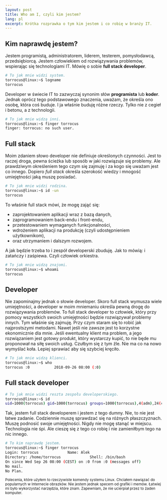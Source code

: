 ```yaml
---
layout: post
title: Who am I, czyli kim jestem?
lang: pl
excerpt: Krótka rozprawka o tym kim jestem i co robię w branży IT.
---
```

## Kim naprawdę jestem?

Jestem programistą, administratorem, liderem, testerem, pomysłodawcą, przedsiębiorcą.
Jestem człowiekiem od rozwiązywania problemów, wspierając się technologiami IT.
Mówię o sobie <strong>full stack developer</strong>.

```bash
# To jak mnie widzi system.
torrocus@linux:~$ logname
torrocus
```

Developer w świecie IT to zazwyczaj synonim słów <strong>programista</strong> lub <strong>koder</strong>.
Jednak oprócz tego podstawowego znaczenia, uważam, że określa ono osobę, która coś buduje.
I ja właśnie buduję różne rzeczy. Tylko nie z cegieł i betonu, a z technologii.

```bash
# To jak mnie widzą inni.
torrocus@linux:~$ finger torrocus
finger: torrocus: no such user.
```


## Full stack
Moim zdaniem słowo developer nie definiuje określonych czynności.
Jest to raczej droga, pewna ścieżka lub sposób w jaki rozwiązuje się problemy.
Ale prawdziwym określeniem tego czym się zajmuję i za kogo się uważam jest co innego.
Dopiero <em>full stack</em> określa szerokość wiedzy i mnogość umiejętności jaką muszę posiadać.

```bash
# To jak mnie widzi rodzina.
torrocus@linux:~$ id -un
torrocus
```

To właśnie full stack mówi, że mogę zająć się:
- zaprojektowaniem aplikacji wraz z bazą danych,
- zaprogramowaniem back-endu i front-endu,
- przetestowaniem wymaganych funkcjonalności,
- wdrożeniem aplikacji na produkcję (czyli udostępnieniem użytkownikom),
- oraz utrzymaniem i dalszym rozwojem.

A jak będzie trzeba to i zespół developerski zbuduję. Jak to mówią: i zatańczy i zaśpiewa. Czyli człowiek orkiestra.

```bash
# To jak mnie widzą znajomi.
torrocus@linux:~$ whoami
torrocus
```


## Developer

Nie zapominajmy jednak o słowie developer.
Skoro full stack wymusza wiele umiejętności, a developer w moim mniemaniu określa pewną drogę do rozwiązywania problemów.
To full stack developer to człowiek, który przy pomocy wszystkich swoich umiejętności będzie rozwiązywał problemy innych.
Tym właśnie się zajmuję. Przy czym staram się to robić jak najprostszymi metodami.
Nawet jeśli nie zawsze jest to korzystne ekonomicznie dla mnie.
Jeśli ewentualny klient ma problem, a jego rozwiązaniem jest gotowy produkt, który wystarczy kupić, to nie będe mu proponował na siłę swoich usług.
Czułbym się z tym źle. Nie ma co na nowo wymyślać koła. Lepiej sprawiać aby się szybciej kręciło.

```bash
# To jak mnie widzą klienci.
torrocus@linux:~$ who
torrocus :0           2018-09-26 08:00 (:0)
```


## Full stack developer

```bash
# To jak mnie widzi reszta zespołu developerskiego.
torrocus@linux:~$ id
uid=1000(torrocus) gid=1000(torrocus) groups=1000(torrocus),4(adm),24(cdrom),27(sudo),30(dip),46(plugdev),116(lpadmin),118(scanner),126(sambashare),999(docker)
```

Tak, jestem full stack developerem i jestem z tego dumny.
Nie, to nie jest łatwe zadanie. Codziennie muszę sprawdzać się na różnych płaszczyznach.
Muszę podnosić swoje umiejętności. Nigdy nie mogę stanąć w miejscu. Technologia nie śpi.
Ale cieszę się z tego co robię i nie zamieniłbym tego na nic innego.

```bash
# To kim naprawdę jestem.
torrocus@linux:~$ finger torrocus
Login: torrocus             Name: Alek
Directory: /home/torrocus             Shell: /bin/bash
On since Wed Sep 26 08:00 (CEST) on :0 from :0 (messages off)
No mail.
No Plan.
```

<small>Polecenia, które użyłem to rzeczywiste komendy systemu Linux. Chciałem nawiązać do popularnych w Internecie obrazków. Nie jestem jednak specem od grafiki i memów. Łatwiej mi było wykorzystać narzędzia, które znam. Zapewniam, że nie ucierpiał przez to żaden komputer.</small>
